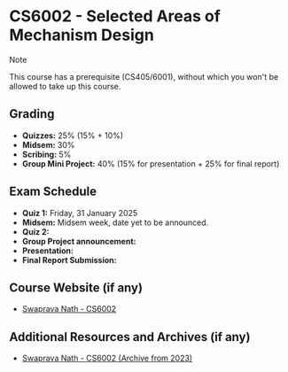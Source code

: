 # CS6002 - Selected Areas of Mechanism Design

> [!NOTE]  
> This course has a prerequisite (CS405/6001), without which you won't be allowed to take up this course.

## Grading

- **Quizzes:** 25% (15% + 10%)
- **Midsem:** 30%
- **Scribing:** 5%
- **Group Mini Project:** 40% (15% for presentation + 25% for final report)

## Exam Schedule

- **Quiz 1:** Friday, 31 January 2025
- **Midsem:** Midsem week, date yet to be announced.
- **Quiz 2:** 
- **Group Project announcement:**
- **Presentation:**
- **Final Report Submission:**

## Course Website (if any)

- [Swaprava Nath - CS6002](https://www.cse.iitb.ac.in/~swaprava/cs6002_01_2025.html)

## Additional Resources and Archives (if any)

- [Swaprava Nath - CS6002 (Archive from 2023)](https://www.cse.iitb.ac.in/~swaprava/cs6002_01_2023.html)
